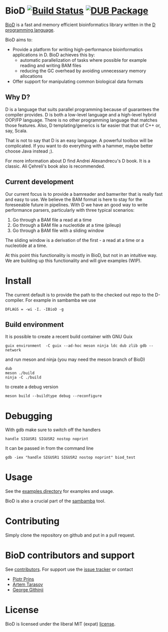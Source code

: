 # BioD [![Build Status](https://travis-ci.org/biod/BioD.svg?branch=master)](https://travis-ci.org/biod/BioD) [![DUB Package](https://img.shields.io/badge/dub-v0.1.0-red.svg)](https://code.dlang.org/packages/biod)

[BioD](https://github.com/biod/BioD) is a fast and memory efficient bioinformatics library written in the [D programming language](http://dlang.org).

BioD aims to:

* Provide a platform for writing high-performance bioinformatics applications in D. BioD achieves this by:
  - automatic parallelization of tasks where possible for example reading and writing BAM files
  - reducing the GC overhead by avoiding unnecessary memory allocations
* Offer support for manipulating common biological data formats

## Why D?

D is a language that suits parallel programming because of guarantees
the compiler provides. D is both a low-level language and a high-level
hybrid OOP/FP language. There is no other programming language that
matches those features. Also, D templating/generics is far easier that
that of C++ or, say, Scala.

That is not to say that D is an easy language. A powerful toolbox will
be complicated. If you want to do everything with a hammer, maybe
better choose Java instead ;).

For more information about D find Andrei Alexandrecu's D book. It is a
classic. Ali Çehreli's book also is recommended.

## Current development

Our current focus is to provide a bamreader and bamwriter that is
really fast and easy to use. We believe the BAM format is here to stay
for the foreseeable future in pipelines. With D we have an good way to
write performance parsers, particularly with three typical scenarios:

1. Go through a BAM file a read at a time
2. Go through a BAM file a nucleotide at a time (pileup)
3. Go through a BAM file with a sliding window

The sliding window is a derivation of the first - a read at a time or
a nucleotide at a time.

At this point this functionality is mostly in BioD, but not in an
intuitive way. We are building up this functionality and will give
examples (WIP).

# Install

The current default is to provide the path to the checked out repo to the D-compiler. For example
in sambamba we use

    DFLAGS = -wi -I. -IBioD -g

## Build environment

It is possible to create a recent build container with GNU Guix

    guix environment  -C guix --ad-hoc meson ninja ldc dub zlib gdb --network

and run meson and ninja (you may need the meson branch of BioD)

    dub
    meson ./build
    ninja -C ./build

to create a debug version

    meson build --buildtype debug --reconfigure

# Debugging

With gdb make sure to switch off the handlers

    handle SIGUSR1 SIGUSR2 nostop noprint

It can be passed in from the command line

    gdb -iex "handle SIGUSR1 SIGUSR2 nostop noprint" biod_test

# Usage

See the [examples directory](https://github.com/biod/BioD/tree/master/examples)
for examples and usage.

BioD is also a crucial part of the [sambamba](https://github.com/biod/sambamba) tool.

# Contributing

Simply clone the repository on github and put in a pull request.

# BioD contributors and support

See
[contributors](https://github.com/biod/BioD/graphs/contributors). For
support use the [issue tracker](https://github.com/biod/BioD/issues) or contact

* [Pjotr Prins](https://github.com/pjotrp)
* [Artem Tarasov](https://github.com/lomereiter)
* [George Githinji](https://github.com/George-Githinji)

# License

BioD is licensed under the liberal MIT (expat) [license](./LICENSE).
